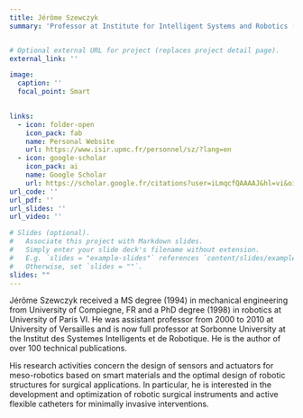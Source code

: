 ```yaml
---
title: Jérôme Szewczyk
summary: 'Professor at Institute for Intelligent Systems and Robotics (ISIR), Sorbonne University, CNRS, France.'


# Optional external URL for project (replaces project detail page).
external_link: ''

image:
  caption: ''
  focal_point: Smart
    

links:
  - icon: folder-open
    icon_pack: fab
    name: Personal Website
    url: https://www.isir.upmc.fr/personnel/sz/?lang=en
  - icon: google-scholar
    icon_pack: ai
    name: Google Scholar
    url: https://scholar.google.fr/citations?user=iLmqcfQAAAAJ&hl=vi&oi=ao
url_code: ''
url_pdf: ''
url_slides: ''
url_video: ''

# Slides (optional).
#   Associate this project with Markdown slides.
#   Simply enter your slide deck's filename without extension.
#   E.g. `slides = "example-slides"` references `content/slides/example-slides.md`.
#   Otherwise, set `slides = ""`.
slides: ""
---
```


Jérôme Szewczyk received a MS degree (1994)
in mechanical engineering from University of
Compiegne, FR and a PhD degree (1998) in robotics at University of Paris VI. 
He was assistant professor from 2000 to 2010 at University of Versailles and
is now full professor at Sorbonne University at the
Institut des Systemes Intelligents et de Robotique. 
He is the author of over 100 technical publications. 

His research activities concern the design of
sensors and actuators for meso-robotics based on
smart materials and the optimal design of robotic
structures for surgical applications. In particular, he is interested in the
development and optimization of robotic surgical instruments and active
flexible catheters for minimally invasive interventions.
